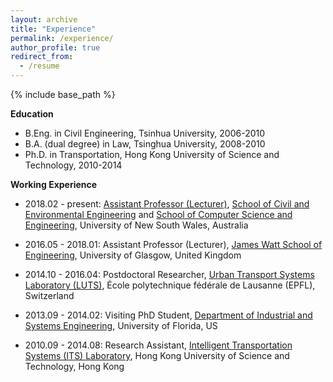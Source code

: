 ```yaml
---
layout: archive
title: "Experience"
permalink: /experience/
author_profile: true
redirect_from:
  - /resume
---
```


{% include base_path %}

**Education**

* B.Eng. in Civil Engineering, Tsinhua University, 2006-2010
* B.A. (dual degree) in Law, Tsinghua University, 2008-2010
* Ph.D. in Transportation, Hong Kong University of Science and Technology, 2010-2014

**Working Experience**

* 2018.02 - present: [Assistant Professor (Lecturer)](https://research.unsw.edu.au/people/dr-wei-liu), [School of Civil and Environmental Engineering](https://www.engineering.unsw.edu.au/civil-engineering/staff/wei-liu) and [School of Computer Science and Engineering](https://www.engineering.unsw.edu.au/computer-science-engineering/lecturer-wei-liu), University of New South Wales, Australia

* 2016.05 - 2018.01: Assistant Professor (Lecturer), [James Watt School of Engineering](https://www.gla.ac.uk/schools/engineering/), University of Glasgow, United Kingdom

* 2014.10 - 2016.04: Postdoctoral Researcher, [Urban Transport Systems Laboratory (LUTS)](https://www.epfl.ch/labs/luts/), École polytechnique fédérale de Lausanne (EPFL), Switzerland

* 2013.09 - 2014.02: Visiting PhD Student, [Department of Industrial and Systems Engineering](https://www.ise.ufl.edu/), University of Florida, US

* 2010.09 - 2014.08: Research Assistant, [Intelligent Transportation Systems (ITS) Laboratory](https://sites.google.com/view/hkustits/home), Hong Kong University of Science and Technology, Hong Kong
